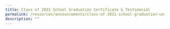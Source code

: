```yaml
---
title: Class of 2021 School Graduation Certificate & Testimonial
permalink: /resources/announcements/class-of-2021-school-graduation-certificate-n-testimonial/
description: ""
---
```

